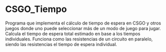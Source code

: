 # CSGO_Tiempo
Programa que implementa el cálculo de tiempo de espera en CSGO y otros juegos donde uno puede seleccionar más de un modo de juego para jugar. Calcula el tiempo de espera total estimado en base a los tiempos individuales. Funciona como las resistencias de un circuito en paralelo, siendo las resistencias el tiempo de espera individual.
